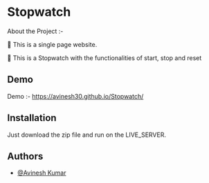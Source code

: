 
# Stopwatch

About the Project :-

🔴 This is a single page website.

🔴 This is a Stopwatch with the functionalities of start, stop and reset








## Demo

Demo :-  https://avinesh30.github.io/Stopwatch/


## Installation

Just download the zip file and run on the LIVE_SERVER.
    
## Authors

- [@Avinesh Kumar](https://www.github.com/Avinesh30)

